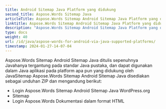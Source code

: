 ```yaml
---
title: Android Sitemap Java Platform yang didukung
second_title: Aspose.Words Sitemap Java
articleTitle: Aspose.Words Sitemap Android Sitemap Java Platform yang didukung
linktitle: Aspose.Words Sitemap Android Sitemap Java Platform yang didukung
description: "Aspose.Words Sitemap Android Sitemap Java Platform yang didukung."
type: docs
weight: 40
url: /id/java/aspose-words-for-android-via-java-supported-platforms/
timestamp: 2024-01-27-14-07-04
---
```


Aspose.Words Sitemap Android Sitemap Java ditulis sepenuhnya Javahanya tergantung pada standar Java pustaka, dan dapat digunakan dalam Java aplikasi pada platform apa pun yang didukung oleh JavaSitemap Aspose.Words Sitemap Android Sitemap Java disediakan sebagai unduhan ZIP dan mengandung berikut:

- Login Aspose.Words Sitemap Android Sitemap Java WordPress.org
- Sitemap
- Login Aspose.Words Dokumentasi dalam format HTML






